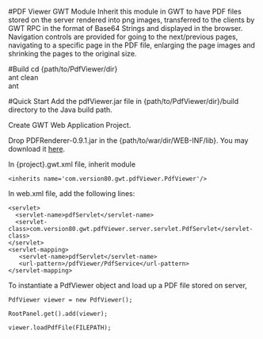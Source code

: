 #PDF Viewer GWT Module
Inherit this module in GWT to have PDF files stored on the server rendered into png images, transferred to the clients by GWT RPC in the format of Base64 Strings and displayed in the browser. Navigation controls are provided for going to the next/previous pages, navigating to a specific page in the PDF file, enlarging the page images and shrinking the pages to the original size. 

#Build 
    cd {path/to/PdfViewer/dir}  
    ant clean  
    ant  

#Quick Start
Add the pdfViewer.jar file in {path/to/PdfViewer/dir}/build directory to the Java build path.

Create GWT Web Application Project.

Drop PDFRenderer-0.9.1.jar in the {path/to/war/dir/WEB-INF/lib}. You may download it [here](https://github.com/paulhfch/PdfViewer/blob/master/war/WEB-INF/lib/PDFRenderer-0.9.1.jar?raw=true).

In {project}.gwt.xml file, inherit module

	<inherits name='com.version80.gwt.pdfViewer.PdfViewer'/>

In web.xml file, add the following lines:

    <servlet>
      <servlet-name>pdfServlet</servlet-name>
      <servlet-class>com.version80.gwt.pdfViewer.server.servlet.PdfServlet</servlet-class>
    </servlet>
    <servlet-mapping>
       <servlet-name>pdfServlet</servlet-name>
       <url-pattern>/pdfViewer/PdfService</url-pattern>
    </servlet-mapping>


To instantiate a PdfViewer object and load up a PDF file stored on server,

	PdfViewer viewer = new PdfViewer();

	RootPanel.get().add(viewer);

	viewer.loadPdfFile(FILEPATH);
